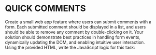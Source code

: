 # QUICK COMMENTS

Create a small web app feature where users can submit comments with a form. Each submitted comment should be displayed in a list, and users should be able to remove any comment by double-clicking on it. Your solution should demonstrate best practices in handling form events, dynamically updating the DOM, and enabling intuitive user interaction. Using the provided HTML, write the JavaScript logic for this task:

